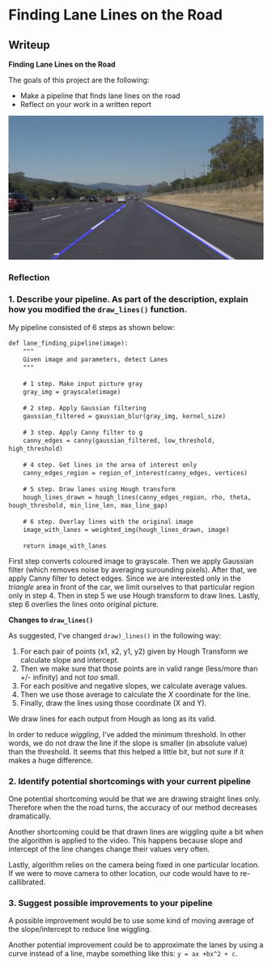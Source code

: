 # **Finding Lane Lines on the Road** 

## Writeup


**Finding Lane Lines on the Road**

The goals of this project are the following:
* Make a pipeline that finds lane lines on the road
* Reflect on your work in a written report

![Test Image Output](https://github.com/Sarunas-Girdenas/udacity-finding-lanes/blob/master/test_images_output/solidWhiteRight.jpg)

### Reflection

### 1. Describe your pipeline. As part of the description, explain how you modified the `draw_lines()` function.

My pipeline consisted of 6 steps as shown below:

```
def lane_finding_pipeline(image):
    """
    Given image and parameters, detect Lanes
    """
    
    # 1 step. Make input picture gray 
    gray_img = grayscale(image)
    
    # 2 step. Apply Gaussian filtering
    gaussian_filtered = gaussian_blur(gray_img, kernel_size)
    
    # 3 step. Apply Canny filter to g 
    canny_edges = canny(gaussian_filtered, low_threshold, high_threshold)
    
    # 4 step. Get lines in the area of interest only
    canny_edges_region = region_of_interest(canny_edges, vertices)
    
    # 5 step. Draw lanes using Hough transform
    hough_lines_drawn = hough_lines(canny_edges_region, rho, theta, hough_threshold, min_line_len, max_line_gap)
    
    # 6 step. Overlay lines with the original image
    image_with_lanes = weighted_img(hough_lines_drawn, image)
    
    return image_with_lanes
```

First step converts coloured image to grayscale. Then we apply Gaussian filter (which removes noise by averaging surounding pixels).
After that, we apply Canny filter to detect edges. Since we are interested only in the _triangle_ area in front of the car, we limit ourselves
to that particular region only in step 4. Then in step 5 we use Hough transform to draw lines. Lastly, step 6 overlies the lines onto original picture.

**Changes to `draw_lines()`**

As suggested, I've changed `draw)_lines()` in the following way:
1. For each pair of points (x1, x2, y1, y2) given by Hough Transform we calculate slope and intercept.
2. Then we make sure that those points are in valid range (less/more than +/- infinity) and not _too_ small.
3. For each positive and negative slopes, we calculate average values.
4. Then we use those average to calculate the _X_ coordinate for the line.
5. Finally, draw the lines using those coordinate (X and Y).

We draw lines for each output from Hough as long as its valid.

In order to reduce _wiggling_, I've added the minimum threshold. In other words, we do not draw the line
if the slope is smaller (in absolute value) than the threshold. It seems that this helped a little bit, but not
sure if it makes a huge difference.

### 2. Identify potential shortcomings with your current pipeline

One potential shortcoming would be that we are drawing straight lines only. Therefore when the the road turns,
the accuracy of our method decreases dramatically.

Another shortcoming could be that drawn lines are wiggling quite a bit when the algorithm is applied to the video.
This happens because slope and intercept of the line changes change their values very often.

Lastly, algorithm relies on the camera being fixed in one particular location. If we were to move camera to other location,
our code would have to re-callibrated.

### 3. Suggest possible improvements to your pipeline

A possible improvement would be to use some kind of moving average of the slope/intercept to reduce line wiggling.

Another potential improvement could be to approximate the lanes by using a curve instead of a line, maybe something like this:
`y = ax +bx^2 + c`.
